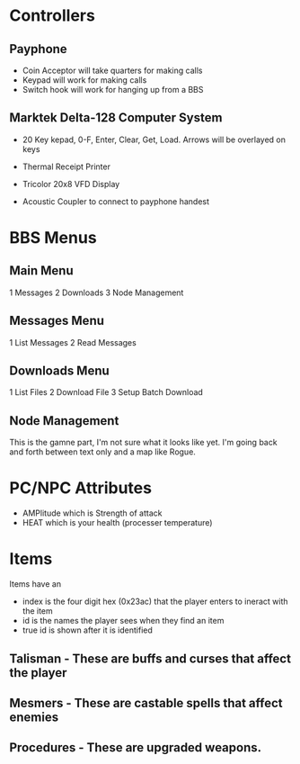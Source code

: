 # Controllers
## Payphone
- Coin Acceptor will take quarters for making calls
- Keypad will work for making calls
- Switch hook will work for hanging up from a BBS

## Marktek Delta-128 Computer System
- 20 Key kepad, 0-F, Enter, Clear, Get, Load. Arrows will be overlayed on keys
  
- Thermal Receipt Printer
- Tricolor 20x8 VFD Display
- Acoustic Coupler to connect to payphone handest

# BBS Menus
## Main Menu
1 Messages
2 Downloads
3 Node Management

## Messages Menu
1 List Messages
2 Read Messages

## Downloads Menu
1 List Files
2 Download File
3 Setup Batch Download

## Node Management
This is the gamne part, I'm not sure what it looks like yet. I'm going back and forth between text only and a map like Rogue.

# PC/NPC Attributes
- AMPlitude which is Strength of attack
- HEAT which is your health (processer temperature)

# Items
Items have an 
- index is the four digit hex (0x23ac) that the player enters to ineract with the item
- id is the names the player sees when they find an item
- true id is shown after it is identified

## Talisman - These are buffs and curses that affect the player
## Mesmers - These are castable spells that affect enemies
## Procedures - These are upgraded weapons.
